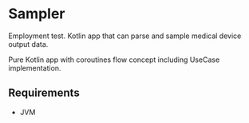 # Sampler
Employment test. Kotlin app that can parse and sample medical device output data.

Pure Kotlin app with coroutines flow concept including UseCase implementation.

## Requirements

- JVM